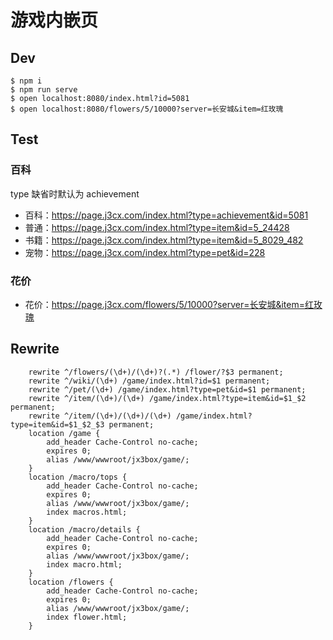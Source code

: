 # 游戏内嵌页

## Dev
```
$ npm i
$ npm run serve
$ open localhost:8080/index.html?id=5081
$ open localhost:8080/flowers/5/10000?server=长安城&item=红玫瑰
```

## Test
### 百科
type 缺省时默认为 achievement
-   百科：https://page.j3cx.com/index.html?type=achievement&id=5081
-   普通：https://page.j3cx.com/index.html?type=item&id=5_24428  
-   书籍：https://page.j3cx.com/index.html?type=item&id=5_8029_482  
-   宠物：https://page.j3cx.com/index.html?type=pet&id=228  
### 花价
-   花价：https://page.j3cx.com/flowers/5/10000?server=长安城&item=红玫瑰

## Rewrite
```
    rewrite ^/flowers/(\d+)/(\d+)?(.*) /flower/?$3 permanent;
    rewrite ^/wiki/(\d+) /game/index.html?id=$1 permanent;
    rewrite ^/pet/(\d+) /game/index.html?type=pet&id=$1 permanent;
    rewrite ^/item/(\d+)/(\d+) /game/index.html?type=item&id=$1_$2 permanent;
    rewrite ^/item/(\d+)/(\d+)/(\d+) /game/index.html?type=item&id=$1_$2_$3 permanent;
    location /game {
        add_header Cache-Control no-cache;
        expires 0;
        alias /www/wwwroot/jx3box/game/;
    }
    location /macro/tops {
        add_header Cache-Control no-cache;
        expires 0;
        alias /www/wwwroot/jx3box/game/;
        index macros.html;
    }
    location /macro/details {
        add_header Cache-Control no-cache;
        expires 0;
        alias /www/wwwroot/jx3box/game/;
        index macro.html;
    }
    location /flowers {
        add_header Cache-Control no-cache;
        expires 0;
        alias /www/wwwroot/jx3box/game/;
        index flower.html;
    }
```
